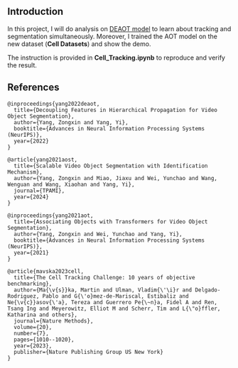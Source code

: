 ## Introduction

In this project, I will do analysis on [DEAOT model](https://arxiv.org/abs/2106.02638) to learn about tracking and segmentation simultaneously. Moreover, I trained the AOT model on the new dataset (**Cell Datasets**) and show the demo. 

The instruction is provided in **Cell_Tracking.ipynb** to reproduce and verify the result.

## References
```
@inproceedings{yang2022deaot,
  title={Decoupling Features in Hierarchical Propagation for Video Object Segmentation},
  author={Yang, Zongxin and Yang, Yi},
  booktitle={Advances in Neural Information Processing Systems (NeurIPS)},
  year={2022}
}
```
```
@article{yang2021aost,
  title={Scalable Video Object Segmentation with Identification Mechanism},
  author={Yang, Zongxin and Miao, Jiaxu and Wei, Yunchao and Wang, Wenguan and Wang, Xiaohan and Yang, Yi},
  journal={TPAMI},
  year={2024}
}
```
```
@inproceedings{yang2021aot,
  title={Associating Objects with Transformers for Video Object Segmentation},
  author={Yang, Zongxin and Wei, Yunchao and Yang, Yi},
  booktitle={Advances in Neural Information Processing Systems (NeurIPS)},
  year={2021}
}
```
```
@article{mavska2023cell,
  title={The Cell Tracking Challenge: 10 years of objective benchmarking},
  author={Ma{\v{s}}ka, Martin and Ulman, Vladim{\'\i}r and Delgado-Rodriguez, Pablo and G{\'o}mez-de-Mariscal, Estibaliz and Ne{\v{c}}asov{\'a}, Tereza and Guerrero Pe{\~n}a, Fidel A and Ren, Tsang Ing and Meyerowitz, Elliot M and Scherr, Tim and L{\"o}ffler, Katharina and others},
  journal={Nature Methods},
  volume={20},
  number={7},
  pages={1010--1020},
  year={2023},
  publisher={Nature Publishing Group US New York}
}
```